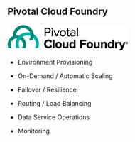 <!-- .element: class="textleft-imageright"-->

## Pivotal Cloud Foundry


![Pivotal Cloud Foundry](slides/resources/images/logo-pcf-dark-271x58.png "Pivotal Cloud Foundry")


* Environment Provisioning

* On-Demand / Automatic Scaling

* Failover / Resilience

* Routing / Load Balancing

* Data Service Operations

* Monitoring


